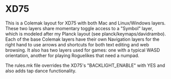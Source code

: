 # XD75

This is a Colemak layout for XD75 with both Mac and Linux/Windows layers.
These two layers share momentary toggle access to a "Symbol" layer, which is modeled after my Planck layout (see planck/keymaps/davidrambo).
Each of the base Colemak layers have their own Navigation layers for the right hand to use arrows and shortcuts for both text editing and web browsing.
It also has two layers used for games: one with a typical WASD orientation, another for playing Roguelikes that need a numpad.

The rules.mk file overrides the XD75's "BACKLIGHT_ENABLE" with YES and also adds tap dance functionality.
